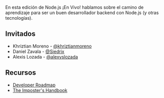 En esta edición de Node.js ¡En Vivo! hablamos sobre el camino de aprendizaje para ser un buen desarrollador backend con Node.js (y otras tecnologías).

## Invitados

* Khriztian Moreno - [@khriztianmoreno](https://twitter.com/khriztianmoreno)
* Daniel Zavala - [@Siedrix](https://twitter.com/Siedrix)
* Alexis Lozada - [@alexyslozada](https://twitter.com/alexyslozada)

## Recursos

* [Developer Roadmap](https://github.com/kamranahmedse/developer-roadmap)
* [The Imposter's Handbook](https://bigmachine.io/products/the-imposters-handbook/)
